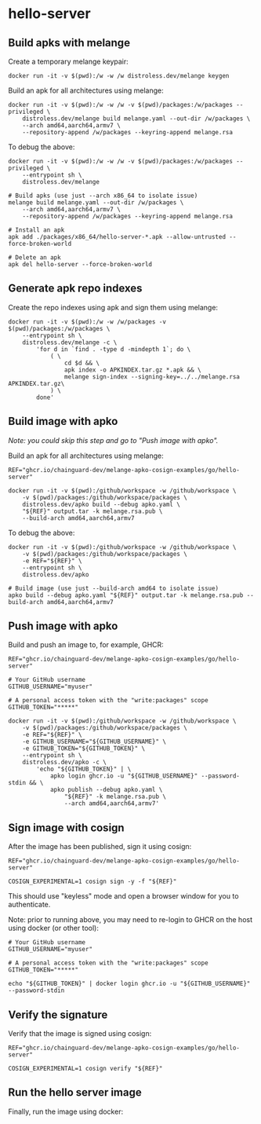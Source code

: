 # hello-server

## Build apks with melange

Create a temporary melange keypair:
```
docker run -it -v $(pwd):/w -w /w distroless.dev/melange keygen
```

Build an apk for all architectures using melange:
```
docker run -it -v $(pwd):/w -w /w -v $(pwd)/packages:/w/packages --privileged \
    distroless.dev/melange build melange.yaml --out-dir /w/packages \
    --arch amd64,aarch64,armv7 \
    --repository-append /w/packages --keyring-append melange.rsa
```

To debug the above:
```
docker run -it -v $(pwd):/w -w /w -v $(pwd)/packages:/w/packages --privileged \
    --entrypoint sh \
    distroless.dev/melange

# Build apks (use just --arch x86_64 to isolate issue)
melange build melange.yaml --out-dir /w/packages \
    --arch amd64,aarch64,armv7 \
    --repository-append /w/packages --keyring-append melange.rsa

# Install an apk
apk add ./packages/x86_64/hello-server-*.apk --allow-untrusted --force-broken-world

# Delete an apk
apk del hello-server --force-broken-world
```

## Generate apk repo indexes

Create the repo indexes using apk and sign them using melange:
```
docker run -it -v $(pwd):/w -w /w/packages -v $(pwd)/packages:/w/packages \
    --entrypoint sh \
    distroless.dev/melange -c \
        'for d in `find . -type d -mindepth 1`; do \
            ( \
                cd $d && \
                apk index -o APKINDEX.tar.gz *.apk && \
                melange sign-index --signing-key=../../melange.rsa APKINDEX.tar.gz\
            ) \
        done'
```

## Build image with apko

*Note: you could skip this step and go to "Push image with apko".*

Build an apk for all architectures using melange:
```
REF="ghcr.io/chainguard-dev/melange-apko-cosign-examples/go/hello-server"

docker run -it -v $(pwd):/github/workspace -w /github/workspace \
    -v $(pwd)/packages:/github/workspace/packages \
    distroless.dev/apko build --debug apko.yaml \
    "${REF}" output.tar -k melange.rsa.pub \
    --build-arch amd64,aarch64,armv7
```

To debug the above:
```
docker run -it -v $(pwd):/github/workspace -w /github/workspace \
    -v $(pwd)/packages:/github/workspace/packages \
    -e REF="${REF}" \
    --entrypoint sh \
    distroless.dev/apko

# Build image (use just --build-arch amd64 to isolate issue)
apko build --debug apko.yaml "${REF}" output.tar -k melange.rsa.pub --build-arch amd64,aarch64,armv7
```

## Push image with apko

Build and push an image to, for example, GHCR:
```
REF="ghcr.io/chainguard-dev/melange-apko-cosign-examples/go/hello-server"

# Your GitHub username
GITHUB_USERNAME="myuser"

# A personal access token with the "write:packages" scope
GITHUB_TOKEN="*****"

docker run -it -v $(pwd):/github/workspace -w /github/workspace \
    -v $(pwd)/packages:/github/workspace/packages \
    -e REF="${REF}" \
    -e GITHUB_USERNAME="${GITHUB_USERNAME}" \
    -e GITHUB_TOKEN="${GITHUB_TOKEN}" \
    --entrypoint sh \
    distroless.dev/apko -c \
        'echo "${GITHUB_TOKEN}" | \
            apko login ghcr.io -u "${GITHUB_USERNAME}" --password-stdin && \
            apko publish --debug apko.yaml \
                "${REF}" -k melange.rsa.pub \
                --arch amd64,aarch64,armv7'
```

## Sign image with cosign

After the image has been published, sign it using cosign:

```
REF="ghcr.io/chainguard-dev/melange-apko-cosign-examples/go/hello-server"

COSIGN_EXPERIMENTAL=1 cosign sign -y -f "${REF}"
```

This should use "keyless" mode and open a browser window for you to
authenticate.

Note: prior to running above, you may need to re-login to GHCR
on the host using docker (or other tool):

```
# Your GitHub username
GITHUB_USERNAME="myuser"

# A personal access token with the "write:packages" scope
GITHUB_TOKEN="*****"

echo "${GITHUB_TOKEN}" | docker login ghcr.io -u "${GITHUB_USERNAME}" --password-stdin
```

## Verify the signature

Verify that the image is signed using cosign:

```
REF="ghcr.io/chainguard-dev/melange-apko-cosign-examples/go/hello-server"

COSIGN_EXPERIMENTAL=1 cosign verify "${REF}"
```

## Run the hello server image

Finally, run the image using docker:

```

```

